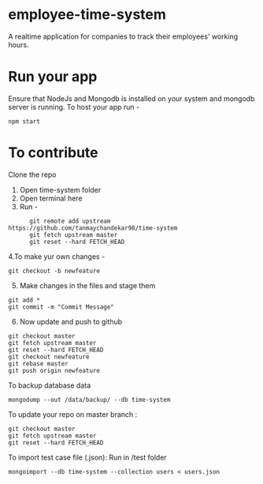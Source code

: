 # employee-time-system
A realtime application for companies to track their employees' working hours.

# Run your app
Ensure that NodeJs and Mongodb is installed on your system and mongodb server is running.
To host your app run -
```
npm start
```

# To contribute
Clone the repo

1. Open time-system folder
2. Open terminal here
3. Run - 
```
      git remote add upstream https://github.com/tanmaychandekar98/time-system
      git fetch upstream master
      git reset --hard FETCH_HEAD
```
4.To make yur own changes - 
```
git checkout -b newfeature
```
5. Make changes in the files and stage them
```
git add *
git commit -m "Commit Message"
```
6. Now update and push to github
```
git checkout master
git fetch upstream master
git reset --hard FETCH_HEAD
git checkout newfeature
git rebase master
git push origin newfeature
```


To backup database data
```
mongodump --out /data/backup/ --db time-system
```

To update your repo on master branch : 
```
git checkout master
git fetch upstream master
git reset --hard FETCH_HEAD
```

To import test case file (.json):
Run in /test folder
```
mongoimport --db time-system --collection users < users.json
```

